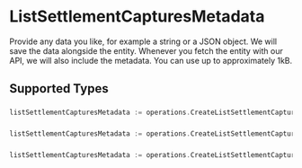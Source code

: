 # ListSettlementCapturesMetadata

Provide any data you like, for example a string or a JSON object. We will save the data alongside the entity. Whenever
you fetch the entity with our API, we will also include the metadata. You can use up to approximately 1kB.


## Supported Types

### 

```go
listSettlementCapturesMetadata := operations.CreateListSettlementCapturesMetadataStr(string{/* values here */})
```

### 

```go
listSettlementCapturesMetadata := operations.CreateListSettlementCapturesMetadataMapOfAny(map[string]any{/* values here */})
```

### 

```go
listSettlementCapturesMetadata := operations.CreateListSettlementCapturesMetadataArrayOfStr([]string{/* values here */})
```

